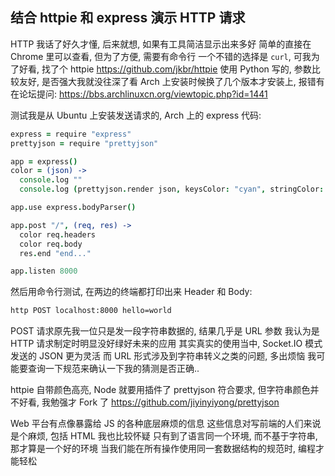 
## 结合 httpie 和 express 演示 HTTP 请求

HTTP 我话了好久才懂, 后来就想, 如果有工具简洁显示出来多好
简单的直接在 Chrome 里可以查看, 但为了方便, 需要有命令行
一个不错的选择是 `curl`, 可我为了好看, 找了个 httpie
https://github.com/jkbr/httpie
使用 Python 写的, 参数比较友好, 是否强大我就没往深了看
Arch 上安装时候换了几个版本才安装上, 报错有在论坛提问:
https://bbs.archlinuxcn.org/viewtopic.php?id=1441

测试我是从 Ubuntu 上安装发送请求的, Arch 上的 express 代码:

```coffee
express = require "express"
prettyjson = require "prettyjson"

app = express()
color = (json) ->
  console.log ""
  console.log (prettyjson.render json, keysColor: "cyan", stringColor: "yellow")

app.use express.bodyParser()

app.post "/", (req, res) ->
  color req.headers
  color req.body
  res.end "end..."

app.listen 8000
```

然后用命令行测试, 在两边的终端都打印出来 Header 和 Body:
```bash
http POST localhost:8000 hello=world
```

POST 请求原先我一位只是发一段字符串数据的, 结果几乎是 URL 参数
我认为是 HTTP 请求制定时明显没好绿好未来的应用
其实真实的使用当中, Socket.IO 模式发送的 JSON 更为灵活
而 URL 形式涉及到字符串转义之类的问题, 多出烦恼
我可能要查询一下规范来确认一下我的猜测是否正确..

httpie 自带颜色高亮, Node 就要用插件了
prettyjson 符合要求, 但字符串颜色并不好看, 我勉强才 Fork 了
https://github.com/jiyinyiyong/prettyjson

Web 平台有点像暴露给 JS 的各种底层麻烦的信息
这些信息对写前端的人们来说是个麻烦, 包括 HTML 我也比较怀疑
只有到了语言同一个环境, 而不基于字符串, 那才算是一个好的环境
当我们能在所有操作使用同一套数据结构的规范时, 编程才能轻松
